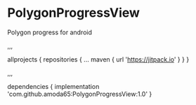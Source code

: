 # PolygonProgressView
Polygon progress for android

,,,

allprojects {
		repositories {
			...
			maven { url 'https://jitpack.io' }
		}
	}
	
,,,
  
  dependencies {
	        implementation 'com.github.amoda65:PolygonProgressView:1.0'
	}
